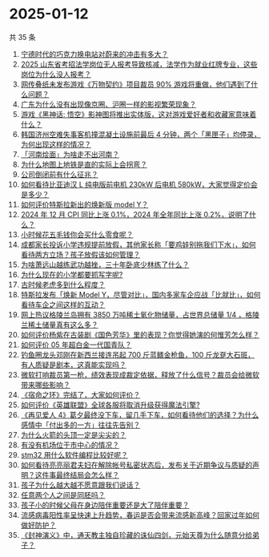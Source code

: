 # 2025-01-12

共 35 条

<!-- BEGIN ZHIHUVIDEO -->
<!-- 最后更新时间 Sun Jan 12 2025 03:11:50 GMT+0800 (China Standard Time) -->
1. [宁德时代的巧克力换电站对蔚来的冲击有多大？](https://www.zhihu.com/question/8672152563)
1. [2025 山东省考招法学岗位无人报考导致核减，法学作为就业红牌专业，这些岗位为什么没人报考？](https://www.zhihu.com/question/9123800811)
1. [网传叠纸未发布游戏《万物契约》项目裁员 90% 游戏将重做，他们遇到了什么问题？](https://www.zhihu.com/question/9077477989)
1. [广东为什么没有出现像京圈、沪圈一样的影视繁荣现象？](https://www.zhihu.com/question/8879007919)
1. [游戏《黑神话: 悟空》影神图将推出实体版，这对游戏爱好者和收藏家意味着什么？](https://www.zhihu.com/question/4759395209)
1. [韩国济州空难失事客机撞混凝土设施前最后 4 分钟，两个「黑匣子」均停录，为何出现这样的情况？](https://www.zhihu.com/question/9317799685)
1. [「河南烩面」为啥走不出河南？](https://www.zhihu.com/question/541421417)
1. [为什么地图上地铁是直的实际上会拐弯？](https://www.zhihu.com/question/626647532)
1. [公司倒闭前有什么征兆？](https://www.zhihu.com/question/6236315980)
1. [如何看待比亚迪汉 L 纯电版前电机 230kW 后电机 580kW，大家觉得定价会是多少？](https://www.zhihu.com/question/9265275825)
1. [如何评价特斯拉新出的焕新版 model Y？](https://www.zhihu.com/question/9212711579)
1. [2024 年 12 月 CPI 同比上涨 0.1%，2024 年全年同比上涨 0.2%，说明了什么？](https://www.zhihu.com/question/9122462193)
1. [小时候花五毛钱你会买什么零食呢？](https://www.zhihu.com/question/9224567600)
1. [成都家长投诉小学违规提前放假，其他家长称「要鸡娃别拖我们下水」，如何看待两方立场？孩子放假该如何管理？](https://www.zhihu.com/question/9131568460)
1. [为啥萧远山越练武功越挫，三十年卧底少林练了什么？](https://www.zhihu.com/question/31877611)
1. [为什么现在的小学都要抓写字呢?](https://www.zhihu.com/question/658640940)
1. [古时候老虎多到什么程度？](https://www.zhihu.com/question/284091530)
1. [特斯拉发布「焕新 Model Y，尽管对比」，国内多家车企应战「比就比」，如何看待车企之间这样的互动？](https://www.zhihu.com/question/9241827580)
1. [网上热议格陵兰岛拥有 3850 万吨稀土氧化物储量，占世界总储量 1/4 ，格陵兰稀土储量真有这么多？](https://www.zhihu.com/question/9221922257)
1. [如何评价杨紫在古装剧《国色芳华》里的表现？你觉得她演的何惟芳怎么样？](https://www.zhihu.com/question/8972809017)
1. [如何评价 05 年超白金一代国青队？](https://www.zhihu.com/question/279154213)
1. [钓鱼圈龙头邓刚在新西兰接连吊起 700 斤蓝鳍金枪鱼，100 斤龙趸大石斑，有人质疑是剧本，这真能实现吗？](https://www.zhihu.com/question/9034784800)
1. [微软打响裁员第一枪，绩效表现成裁定依据，释放了什么信号？裁员会给微软带来哪些影响？](https://www.zhihu.com/question/9026565494)
1. [《宿命之环》完结了，大家如何评价？](https://www.zhihu.com/question/9271093214)
1. [如何评价《英雄联盟》全球各服将取消升级获得魔法引擎?](https://www.zhihu.com/question/9279423290)
1. [《再见爱人 4》葛夕最终没下车，留几手下车，如何看待他们的选择？为什么感情中「付出多的一方」往往先告别？](https://www.zhihu.com/question/9147172978)
1. [为什么火箭的头顶一定是尖尖的？](https://www.zhihu.com/question/9051827363)
1. [有没有机场位于市中心的情况？](https://www.zhihu.com/question/9170826735)
1. [stm32 用什么软件编程比较好呢？](https://www.zhihu.com/question/485678341)
1. [如何看待亮亮丽君夫妇在解除帐号私密状态后，发布关于近期争议与质疑的声明？这件事最终结局会怎么样？](https://www.zhihu.com/question/9094463998)
1. [孩子为什么越大越不愿意跟我们说话？](https://www.zhihu.com/question/9092627046)
1. [任意两个人之间是同胚吗？](https://www.zhihu.com/question/8845895915)
1. [孩子小的时候父母在身边陪伴重要还是大了陪伴重要？](https://www.zhihu.com/question/9140961394)
1. [流感病毒阳性率呈快速上升趋势，春运是否会带来流感新高峰？回家过年如何做好防护？](https://www.zhihu.com/question/9229060766)
1. [《封神演义》中，通天教主独自珍藏的诛仙四剑，元始天尊为什么随意分给弟子？](https://www.zhihu.com/question/500761894)
<!-- END ZHIHUVIDEO -->
